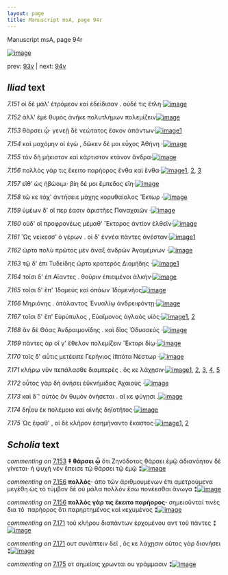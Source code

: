 ```yaml
---
layout: page
title: Manuscript msA, page 94r
---
```


Manuscript msA, page 94r

[![image](http://www.homermultitext.org/iipsrv?OBJ=IIP,1.0&FIF=/project/homer/pyramidal/deepzoom/hmt/vaimg/2017a/VA094RN_0266.tif&WID=100&CVT=JPEG)](http://www.homermultitext.org/ict2/?urn=urn:cite2:hmt:vaimg.2017a:VA094RN_0266)

prev:  [93v](../93v) | next:  [94v](../94v)

## *Iliad* text

*7.151* <a id="7.151"/> οἱ δὲ μάλ' ἐτρόμεον καὶ ἐδείδισαν . οὐδέ τις ἔτλη·[![image](http://www.homermultitext.org/iipsrv?OBJ=IIP,1.0&FIF=/project/homer/pyramidal/deepzoom/hmt/vaimg/2017a/VA094RN_0266.tif&RGN=0.1812,0.2141,0.3684,0.0323&WID=1000&CVT=JPEG)](http://www.homermultitext.org/ict2/?urn=urn:cite2:hmt:vaimg.2017a:VA094RN_0266@0.1812,0.2141,0.3684,0.0323)

*7.152* <a id="7.152"/> ἀλλ' ἐμὲ θυμὸς ἀνῆκε πολυτλήμων πολεμίζειν[![image](http://www.homermultitext.org/iipsrv?OBJ=IIP,1.0&FIF=/project/homer/pyramidal/deepzoom/hmt/vaimg/2017a/VA094RN_0266.tif&RGN=0.1832,0.2337,0.4024,0.0361&WID=1000&CVT=JPEG)](http://www.homermultitext.org/ict2/?urn=urn:cite2:hmt:vaimg.2017a:VA094RN_0266@0.1832,0.2337,0.4024,0.0361)

*7.153* <a id="7.153"/> θάρσει ᾧ· γενεῇ δὲ νεώτατος ἔσκον ἁπάντων·[![image](http://www.homermultitext.org/iipsrv?OBJ=IIP,1.0&FIF=/project/homer/pyramidal/deepzoom/hmt/vaimg/2017a/VA094RN_0266.tif&RGN=0.1622,0.2532,0.4244,0.0308&WID=1000&CVT=JPEG)](http://www.homermultitext.org/ict2/?urn=urn:cite2:hmt:vaimg.2017a:VA094RN_0266@0.1622,0.2532,0.4244,0.0308)[1](#msA_7.1017)

*7.154* <a id="7.154"/> καὶ μαχόμην οἱ ἐγὼ , δῶκεν δέ μοι εὖχος Ἀθήνη ·[![image](http://www.homermultitext.org/iipsrv?OBJ=IIP,1.0&FIF=/project/homer/pyramidal/deepzoom/hmt/vaimg/2017a/VA094RN_0266.tif&RGN=0.1802,0.272,0.4184,0.0308&WID=1000&CVT=JPEG)](http://www.homermultitext.org/ict2/?urn=urn:cite2:hmt:vaimg.2017a:VA094RN_0266@0.1802,0.272,0.4184,0.0308)

*7.155* <a id="7.155"/> τὸν δὴ μήκιστον καὶ κάρτιστον κτάνον ἄνδρα·[![image](http://www.homermultitext.org/iipsrv?OBJ=IIP,1.0&FIF=/project/homer/pyramidal/deepzoom/hmt/vaimg/2017a/VA094RN_0266.tif&RGN=0.1762,0.2908,0.4084,0.0338&WID=1000&CVT=JPEG)](http://www.homermultitext.org/ict2/?urn=urn:cite2:hmt:vaimg.2017a:VA094RN_0266@0.1762,0.2908,0.4084,0.0338)

*7.156* <a id="7.156"/> πολλὸς γάρ τις ἔκειτο παρήορος ἔνθα καὶ ἔνθα·[![image](http://www.homermultitext.org/iipsrv?OBJ=IIP,1.0&FIF=/project/homer/pyramidal/deepzoom/hmt/vaimg/2017a/VA094RN_0266.tif&RGN=0.1622,0.3095,0.4464,0.0346&WID=1000&CVT=JPEG)](http://www.homermultitext.org/ict2/?urn=urn:cite2:hmt:vaimg.2017a:VA094RN_0266@0.1622,0.3095,0.4464,0.0346)[1](#msA_7.1018), [2](#msA_7.1019), [3](#msA_7.1020)

*7.157* <a id="7.157"/> εἴθ' ὡς ἡβώοιμι· βίη δέ μοι ἔμπεδος εἴη·[![image](http://www.homermultitext.org/iipsrv?OBJ=IIP,1.0&FIF=/project/homer/pyramidal/deepzoom/hmt/vaimg/2017a/VA094RN_0266.tif&RGN=0.1772,0.3291,0.3784,0.0308&WID=1000&CVT=JPEG)](http://www.homermultitext.org/ict2/?urn=urn:cite2:hmt:vaimg.2017a:VA094RN_0266@0.1772,0.3291,0.3784,0.0308)

*7.158* <a id="7.158"/> τῶ κε τάχ' ἀντήσειε μάχης κορυθαίολος Ἕκτωρ ·[![image](http://www.homermultitext.org/iipsrv?OBJ=IIP,1.0&FIF=/project/homer/pyramidal/deepzoom/hmt/vaimg/2017a/VA094RN_0266.tif&RGN=0.1712,0.3501,0.4204,0.0331&WID=1000&CVT=JPEG)](http://www.homermultitext.org/ict2/?urn=urn:cite2:hmt:vaimg.2017a:VA094RN_0266@0.1712,0.3501,0.4204,0.0331)

*7.159* <a id="7.159"/> ὑμέων δ' οἵ περ έασιν ἀριστῆες Παναχαιῶν ·[![image](http://www.homermultitext.org/iipsrv?OBJ=IIP,1.0&FIF=/project/homer/pyramidal/deepzoom/hmt/vaimg/2017a/VA094RN_0266.tif&RGN=0.1712,0.3689,0.3984,0.0331&WID=1000&CVT=JPEG)](http://www.homermultitext.org/ict2/?urn=urn:cite2:hmt:vaimg.2017a:VA094RN_0266@0.1712,0.3689,0.3984,0.0331)

*7.160* <a id="7.160"/> οὐδ' οἳ προφρονέως μέμαθ' Ἕκτορος ἀντίον ἐλθεῖν·[![image](http://www.homermultitext.org/iipsrv?OBJ=IIP,1.0&FIF=/project/homer/pyramidal/deepzoom/hmt/vaimg/2017a/VA094RN_0266.tif&RGN=0.1782,0.3899,0.4404,0.0331&WID=1000&CVT=JPEG)](http://www.homermultitext.org/ict2/?urn=urn:cite2:hmt:vaimg.2017a:VA094RN_0266@0.1782,0.3899,0.4404,0.0331)

*7.161* <a id="7.161"/> Ὣς νείκεσσ' ὁ γέρων . οἱ δ' ἐννέα πάντες ἀνέσταν·[![image](http://www.homermultitext.org/iipsrv?OBJ=IIP,1.0&FIF=/project/homer/pyramidal/deepzoom/hmt/vaimg/2017a/VA094RN_0266.tif&RGN=0.1572,0.4087,0.4525,0.0301&WID=1000&CVT=JPEG)](http://www.homermultitext.org/ict2/?urn=urn:cite2:hmt:vaimg.2017a:VA094RN_0266@0.1572,0.4087,0.4525,0.0301)[1](#msA_7.1021)

*7.162* <a id="7.162"/> ῶρτο πολὺ πρῶτος μὲν ἄναξ ἀνδρῶν Ἀγαμέμνων ·[![image](http://www.homermultitext.org/iipsrv?OBJ=IIP,1.0&FIF=/project/homer/pyramidal/deepzoom/hmt/vaimg/2017a/VA094RN_0266.tif&RGN=0.1752,0.4282,0.4434,0.0301&WID=1000&CVT=JPEG)](http://www.homermultitext.org/ict2/?urn=urn:cite2:hmt:vaimg.2017a:VA094RN_0266@0.1752,0.4282,0.4434,0.0301)

*7.163* <a id="7.163"/> τῷ δ' ἐπι Τυδείδης ῶρτο κρατερὸς Διομήδης ·[![image](http://www.homermultitext.org/iipsrv?OBJ=IIP,1.0&FIF=/project/homer/pyramidal/deepzoom/hmt/vaimg/2017a/VA094RN_0266.tif&RGN=0.1722,0.4455,0.4394,0.0323&WID=1000&CVT=JPEG)](http://www.homermultitext.org/ict2/?urn=urn:cite2:hmt:vaimg.2017a:VA094RN_0266@0.1722,0.4455,0.4394,0.0323)[1](#msA_7.1022)

*7.164* <a id="7.164"/> τοῖσι δ' ἐπ Αἴαντες . θοῦριν ἐπιειμένοι ἀλκήν·[![image](http://www.homermultitext.org/iipsrv?OBJ=IIP,1.0&FIF=/project/homer/pyramidal/deepzoom/hmt/vaimg/2017a/VA094RN_0266.tif&RGN=0.1712,0.4666,0.4324,0.0301&WID=1000&CVT=JPEG)](http://www.homermultitext.org/ict2/?urn=urn:cite2:hmt:vaimg.2017a:VA094RN_0266@0.1712,0.4666,0.4324,0.0301)

*7.165* <a id="7.165"/> τοῖσι δ' ἒπ' Ἰ̈δομεύς καὶ ὀπάων Ἰ̈δομενῆος[![image](http://www.homermultitext.org/iipsrv?OBJ=IIP,1.0&FIF=/project/homer/pyramidal/deepzoom/hmt/vaimg/2017a/VA094RN_0266.tif&RGN=0.1742,0.4861,0.3944,0.0301&WID=1000&CVT=JPEG)](http://www.homermultitext.org/ict2/?urn=urn:cite2:hmt:vaimg.2017a:VA094RN_0266@0.1742,0.4861,0.3944,0.0301)

*7.166* <a id="7.166"/> Μηριόνης . ἀτάλαντος Ἐνυαλίῳ ἀνδρειφόντῃ·[![image](http://www.homermultitext.org/iipsrv?OBJ=IIP,1.0&FIF=/project/homer/pyramidal/deepzoom/hmt/vaimg/2017a/VA094RN_0266.tif&RGN=0.1792,0.5049,0.4254,0.0301&WID=1000&CVT=JPEG)](http://www.homermultitext.org/ict2/?urn=urn:cite2:hmt:vaimg.2017a:VA094RN_0266@0.1792,0.5049,0.4254,0.0301)

*7.167* <a id="7.167"/> τοῖσι δ' ἒπ' Εὐρύπυλος , Εὐαἴμονος ἀγλαὸς υἱὸς·[![image](http://www.homermultitext.org/iipsrv?OBJ=IIP,1.0&FIF=/project/homer/pyramidal/deepzoom/hmt/vaimg/2017a/VA094RN_0266.tif&RGN=0.1732,0.5229,0.4294,0.0301&WID=1000&CVT=JPEG)](http://www.homermultitext.org/ict2/?urn=urn:cite2:hmt:vaimg.2017a:VA094RN_0266@0.1732,0.5229,0.4294,0.0301)[1](#msA_7.1023), [2](#msAint_7.1029)

*7.168* <a id="7.168"/> ἂν δὲ Θόας Ἀνδραιμονίδης . καὶ δῖος Ὀδυσσεύς ·[![image](http://www.homermultitext.org/iipsrv?OBJ=IIP,1.0&FIF=/project/homer/pyramidal/deepzoom/hmt/vaimg/2017a/VA094RN_0266.tif&RGN=0.1742,0.5409,0.4394,0.0301&WID=1000&CVT=JPEG)](http://www.homermultitext.org/ict2/?urn=urn:cite2:hmt:vaimg.2017a:VA094RN_0266@0.1742,0.5409,0.4394,0.0301)

*7.169* <a id="7.169"/> πάντες ὰρ οἵ γ' ἔθελον πολεμίζειν Ἕκτορι δίῳ·[![image](http://www.homermultitext.org/iipsrv?OBJ=IIP,1.0&FIF=/project/homer/pyramidal/deepzoom/hmt/vaimg/2017a/VA094RN_0266.tif&RGN=0.1752,0.5612,0.4174,0.0301&WID=1000&CVT=JPEG)](http://www.homermultitext.org/ict2/?urn=urn:cite2:hmt:vaimg.2017a:VA094RN_0266@0.1752,0.5612,0.4174,0.0301)

*7.170* <a id="7.170"/> τοῖς δ' αὖτις μετέειπε Γερήνιος ἱ̈ππότα Νέστωρ ·[![image](http://www.homermultitext.org/iipsrv?OBJ=IIP,1.0&FIF=/project/homer/pyramidal/deepzoom/hmt/vaimg/2017a/VA094RN_0266.tif&RGN=0.1732,0.5808,0.4374,0.0301&WID=1000&CVT=JPEG)](http://www.homermultitext.org/ict2/?urn=urn:cite2:hmt:vaimg.2017a:VA094RN_0266@0.1732,0.5808,0.4374,0.0301)

*7.171* <a id="7.171"/> κλήρῳ νῦν πεπάλασθε διαμπερὲς . ὅς κε λάχῃσιν·[![image](http://www.homermultitext.org/iipsrv?OBJ=IIP,1.0&FIF=/project/homer/pyramidal/deepzoom/hmt/vaimg/2017a/VA094RN_0266.tif&RGN=0.1602,0.6011,0.4585,0.0301&WID=1000&CVT=JPEG)](http://www.homermultitext.org/ict2/?urn=urn:cite2:hmt:vaimg.2017a:VA094RN_0266@0.1602,0.6011,0.4585,0.0301)[1](#msAim_7.1027), [2](#msA_7.1025), [3](#msAil_7.1032), [4](#msAint_7.1030), [5](#msA_7.1024)

*7.172* <a id="7.172"/> οὗτος γὰρ δὴ ὀνήσει ἐϋκνήμιδας Ἀχαιοὺς ·[![image](http://www.homermultitext.org/iipsrv?OBJ=IIP,1.0&FIF=/project/homer/pyramidal/deepzoom/hmt/vaimg/2017a/VA094RN_0266.tif&RGN=0.1752,0.6183,0.3954,0.0301&WID=1000&CVT=JPEG)](http://www.homermultitext.org/ict2/?urn=urn:cite2:hmt:vaimg.2017a:VA094RN_0266@0.1752,0.6183,0.3954,0.0301)

*7.173* <a id="7.173"/> καὶ δ`' αὐτὸς ὃν θυμὸν ὀνήσεται . αἴ κε φύγῃσι .[![image](http://www.homermultitext.org/iipsrv?OBJ=IIP,1.0&FIF=/project/homer/pyramidal/deepzoom/hmt/vaimg/2017a/VA094RN_0266.tif&RGN=0.1732,0.6379,0.4164,0.0338&WID=1000&CVT=JPEG)](http://www.homermultitext.org/ict2/?urn=urn:cite2:hmt:vaimg.2017a:VA094RN_0266@0.1732,0.6379,0.4164,0.0338)

*7.174* <a id="7.174"/> δηΐου ἐκ πολέμοιο καὶ αἰνῆς δηϊοτῆτος·[![image](http://www.homermultitext.org/iipsrv?OBJ=IIP,1.0&FIF=/project/homer/pyramidal/deepzoom/hmt/vaimg/2017a/VA094RN_0266.tif&RGN=0.1692,0.6566,0.4034,0.0293&WID=1000&CVT=JPEG)](http://www.homermultitext.org/ict2/?urn=urn:cite2:hmt:vaimg.2017a:VA094RN_0266@0.1692,0.6566,0.4034,0.0293)

*7.175* <a id="7.175"/> Ὡς ἔφαθ' , οἱ δὲ κλῆρον ἐσημήναντο ἕκαστος·[![image](http://www.homermultitext.org/iipsrv?OBJ=IIP,1.0&FIF=/project/homer/pyramidal/deepzoom/hmt/vaimg/2017a/VA094RN_0266.tif&RGN=0.1632,0.6732,0.4224,0.0346&WID=1000&CVT=JPEG)](http://www.homermultitext.org/ict2/?urn=urn:cite2:hmt:vaimg.2017a:VA094RN_0266@0.1632,0.6732,0.4224,0.0346)[1](#msAint_7.1031), [2](#msAim_7.1028)

## *Scholia* text

*commenting on* [7.153](#7.153)  <a id="msA_7.1017"/> **‡ θάρσει ᾧ** ὅτι Ζηνόδοτος θάρσει ἐμῷ ἀδιανόητον δὲ γίνεται· ἡ ψυχή νέν ἔπεισε τῷ θάρσει τῷ ἑμῷ ⁑[![image](http://www.homermultitext.org/iipsrv?OBJ=IIP,1.0&FIF=/project/homer/pyramidal/deepzoom/hmt/vaimg/2017a/VA094RN_0266.tif&RGN=0.1842,0.1052,0.6225,0.0257&WID=1000&CVT=JPEG)](http://www.homermultitext.org/ict2/?urn=urn:cite2:hmt:vaimg.2017a:VA094RN_0266@0.1842,0.1052,0.6225,0.0257)

*commenting on* [7.156](#7.156)  <a id="msA_7.1018"/> **πολλὸς·** ἀπο τῶν ἀριθμουμένων ἐπι αμετρούμενα μεγέθη ὡς τὸ τύμβον δὲ οὐ μάλα πολλόν ἔσω πονέεσθαι ἄνωγα ⁑[![image](http://www.homermultitext.org/iipsrv?OBJ=IIP,1.0&FIF=/project/homer/pyramidal/deepzoom/hmt/vaimg/2017a/VA094RN_0266.tif&RGN=0.175,0.1202,0.6308,0.0276&WID=1000&CVT=JPEG)](http://www.homermultitext.org/ict2/?urn=urn:cite2:hmt:vaimg.2017a:VA094RN_0266@0.175,0.1202,0.6308,0.0276)

*commenting on* [7.156](#7.156)  <a id="msA_7.1019"/> **πολλὸς γάρ τις ἕκειτο παρήορος·** σημειοῦνταί τινὲς δια τὸ  παρήορος ὅτι παρηρτημένος καὶ κεχυμένος ⁑[![image](http://www.homermultitext.org/iipsrv?OBJ=IIP,1.0&FIF=/project/homer/pyramidal/deepzoom/hmt/vaimg/2017a/VA094RN_0266.tif&RGN=0.2617,0.1334,0.555,0.0263&WID=1000&CVT=JPEG)](http://www.homermultitext.org/ict2/?urn=urn:cite2:hmt:vaimg.2017a:VA094RN_0266@0.2617,0.1334,0.555,0.0263)

*commenting on* [7.171](#7.171)  <a id="msAil_7.1032.comment"/> τοῦ κλήρου διαπάντων ἐρχομένου αντ τοῦ πάντες ⁑[![image](http://www.homermultitext.org/iipsrv?OBJ=IIP,1.0&FIF=/project/homer/pyramidal/deepzoom/hmt/vaimg/2017a/VA094RN_0266.tif&RGN=0.4117,0.603,0.1825,0.0113&WID=1000&CVT=JPEG)](http://www.homermultitext.org/ict2/?urn=urn:cite2:hmt:vaimg.2017a:VA094RN_0266@0.4117,0.603,0.1825,0.0113)

*commenting on* [7.171](#7.171)  <a id="msAint_7.1030.comment"/> ουτ συνάπτειν δεῖ , ὅς κε λάχῃσιν οῦτος γὰρ διονήσει ⁑[![image](http://www.homermultitext.org/iipsrv?OBJ=IIP,1.0&FIF=/project/homer/pyramidal/deepzoom/hmt/vaimg/2017a/VA094RN_0266.tif&RGN=0.1142,0.6068,0.0625,0.0457&WID=1000&CVT=JPEG)](http://www.homermultitext.org/ict2/?urn=urn:cite2:hmt:vaimg.2017a:VA094RN_0266@0.1142,0.6068,0.0625,0.0457)

*commenting on* [7.175](#7.175)  <a id="msAint_7.1031.comment"/> οτ σημείοις χρωνται ου γράμμασιν ⁑[![image](http://www.homermultitext.org/iipsrv?OBJ=IIP,1.0&FIF=/project/homer/pyramidal/deepzoom/hmt/vaimg/2017a/VA094RN_0266.tif&RGN=0.1192,0.6763,0.0433,0.042&WID=1000&CVT=JPEG)](http://www.homermultitext.org/ict2/?urn=urn:cite2:hmt:vaimg.2017a:VA094RN_0266@0.1192,0.6763,0.0433,0.042)